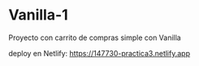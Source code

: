 # Vanilla-1

Proyecto con carrito de compras simple con Vanilla

deploy en Netlify: https://147730-practica3.netlify.app 
